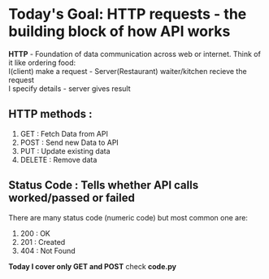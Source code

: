# Today's Goal: HTTP requests - the building block of how API works
**HTTP** - Foundation of data communication across web or internet. Think of it like ordering food:<br>
 I(client) make a request  -  Server(Restaurant) waiter/kitchen recieve the request<br>
 I specify details     -    server gives result

## HTTP methods :
1. GET : Fetch Data from API
2. POST : Send new Data to API
3. PUT : Update existing data
4. DELETE : Remove data

## Status Code : Tells whether API calls worked/passed or failed
There are many status code (numeric code) but most common one are:
1. 200 : OK
2. 201 : Created
3. 404 : Not Found


**Today I cover only GET and POST**
check **code.py**